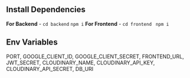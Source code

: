 ## **Install Dependencies**

**For Backend** - `cd backend` `npm i`
**For Frontend** - `cd frontend ` `npm i`

## Env Variables

PORT, GOOGLE_CLIENT_ID, GOOGLE_CLIENT_SECRET, FRONTEND_URL, JWT_SECRET, CLOUDINARY_NAME, CLOUDINARY_API_KEY, CLOUDINARY_API_SECRET, DB_URI

